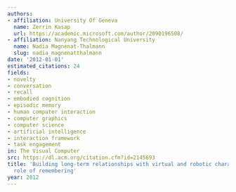 ```yaml
---
authors:
- affiliation: University Of Geneva
  name: Zerrin Kasap
  url: https://academic.microsoft.com/author/2090196508/
- affiliation: Nanyang Technological University
  name: Nadia Magnenat-Thalmann
  slug: nadia_magnenatthalmann
date: '2012-01-01'
estimated_citations: 24
fields:
- novelty
- conversation
- recall
- embodied cognition
- episodic memory
- human computer interaction
- computer graphics
- computer science
- artificial intelligence
- interaction framework
- task engagement
in: The Visual Computer
src: https://dl.acm.org/citation.cfm?id=2145693
title: 'Building long-term relationships with virtual and robotic characters: the
  role of remembering'
year: 2012
---
```

